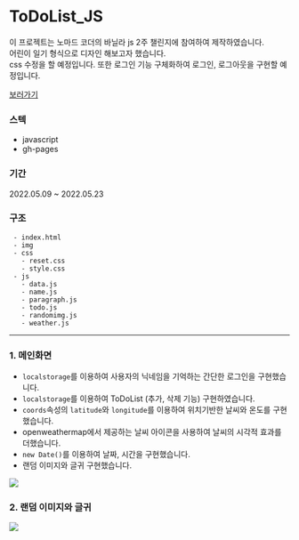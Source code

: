 # ToDoList_JS

이 프로젝트는 노마드 코더의 바닐라 js 2주 챌린지에 참여하여 제작하였습니다. <br />
어린이 일기 형식으로 디자인 해보고자 했습니다. <br />
css 수정을 할 예정입니다. 또한 로그인 기능 구체화하여 로그인, 로그아웃을 구현할 예정입니다.

<a href="https://nyoung03.github.io/ToDoList_JS/">보러가기</a>

### 스텍
- javascript
- gh-pages

### 기간
2022.05.09 ~ 2022.05.23

### 구조
```plaintext
 - index.html
 - img
 - css
   - reset.css
   - style.css
 - js
   - data.js
   - name.js
   - paragraph.js
   - todo.js
   - randomimg.js
   - weather.js
```

<hr />

### 1. 메인화면
- `localstorage`를 이용하여 사용자의 닉네임을 기억하는 간단한 로그인을 구현했습니다. 
- `localstorage`를 이용하여 ToDoList (추가, 삭제 기능) 구현하였습니다.
- `coords`속성의 `latitude`와 `longitude`를 이용하여 위치기반한 날씨와 온도를 구현했습니다.
- openweathermap에서 제공하는 날씨 아이콘을 사용하여 날씨의 시각적 효과를 더했습니다.  
- `new Date()`를 이용하여 날짜, 시간을 구현했습니다.
- 랜덤 이미지와 글귀 구현했습니다.
<img src="https://user-images.githubusercontent.com/87607036/188456146-ab584004-0d4d-4b1e-8fb7-e6eb97606579.gif" />

### 2. 랜덤 이미지와 글귀
<img src="https://user-images.githubusercontent.com/87607036/188456227-65833cbe-291d-42de-b446-f6c42441d8f9.gif" />


